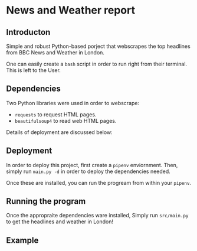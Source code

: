 # News and Weather report

## Introducton 
Simple and robust Python-based porject that webscrapes the top headlines from BBC News and Weather in London.


One can easily create a `bash` script in order to run right from their terminal. This is left to the User.

## Dependencies
Two Python libraries were used in order to webscrape: 
- `requests` to request HTML pages.
- `beautifulsoup4` to read web HTML pages.
 
 Details of deployment are discussed below:
 
 ## Deployment
 In order to deploy this project, first create a `pipenv` enviornment. 
 Then, simply run `main.py -d` in order to deploy the dependencies needed.
 
 Once these are installed, you can run the progream from within your `pipenv`.
 
 
## Running the program
Once the appropraite dependencies ware installed, Simply run `src/main.py` to get the headlines and weather in London!


## Example


